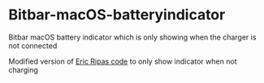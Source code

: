 # Bitbar-macOS-batteryindicator
Bitbar macOS battery indicator which is only showing when the charger is not connected

Modified version of [Eric Ripas code](https://getbitbar.com/plugins/System/Battery/battery-status.20s.py) to only show indicator when not charging
